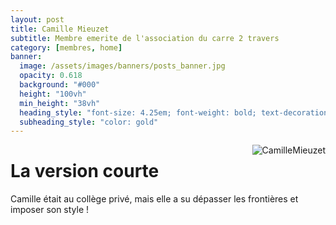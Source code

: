 ```yaml
---
layout: post
title: Camille Mieuzet
subtitle: Membre emerite de l'association du carre 2 travers
category: [membres, home]
banner:
  image: /assets/images/banners/posts_banner.jpg
  opacity: 0.618
  background: "#000"
  height: "100vh"
  min_height: "38vh"
  heading_style: "font-size: 4.25em; font-weight: bold; text-decoration: underline"
  subheading_style: "color: gold"
---
```


<img src="{{site.baseurl | prepend: site.url}}assets/images/members/CamilleMieuzet.jpeg" alt="CamilleMieuzet" style="float: right; width: auto; height: auto;"/>

# La version courte
Camille était au collège privé, mais elle a su dépasser les frontières et imposer son style !






















